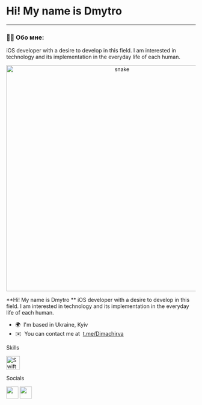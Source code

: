 # Hi! My name is Dmytro

---

### :man_technologist: Обо мне:
iOS developer with a desire to develop in this field. I am interested in technology and its implementation in the everyday life of each human.

<p align="center">
 <img width="600" src="assets/github-snake.svg" alt="snake"/>
</p>

**Hi! My name is Dmytro **
iOS developer with a desire to develop in this field. I am interested in technology and its implementation in the everyday life of each human.

* 🌍  I'm based in Ukraine, Kyiv
* ✉️  You can contact me at  [t.me/Dimachirva](mailto: t.me/Dimachirva)

Skills  

<p align="left"> <a href="https://developer.apple.com/swift/" target="_blank" rel="noreferrer"><img src="https://raw.githubusercontent.com/danielcranney/readme-generator/main/public/icons/skills/swift-colored.svg" width="36" height="36" alt="Swift" /></a> </p> 
Socials  <p align="left"> <a href="https://www.github.com/ChirvaDev" target="_blank" rel="noreferrer"><img src="https://raw.githubusercontent.com/danielcranney/readme-generator/main/public/icons/socials/github.svg" width="32" height="32" /></a> <a href="http://www.instagram.com/dimachirva_" target="_blank" rel="noreferrer"><img src="https://raw.githubusercontent.com/danielcranney/readme-generator/main/public/icons/socials/instagram.svg" width="32" height="32" /></a></p>

